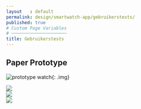 ```yaml
---
layout   : default
permalink: design/smartwatch-app/gebruikerstests/
published: true
# Custom Page Variables
# ─────────────────────
title: Gebruikerstests
---
```


Paper Prototype
---------------

![prototype watch](../../../img/prototypes/watchoverview.jpg){: .img}
<div class="row">
    <div class="col-4">
        <img src="../../../img/prototypes/watch1.jpg" class="img">
    </div> 
    <div class="col-4">
        <img src="../../../img/prototypes/watch2.jpg" class="img">
    </div> 
    <div class="col-4">
        <img src="../../../img/prototypes/watch3.jpg" class="img">
    </div> 
</div>
    
